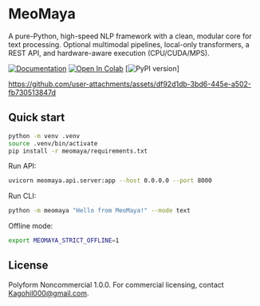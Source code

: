 # MeoMaya

A pure-Python, high-speed NLP framework with a clean, modular core for text processing. Optional multimodal pipelines, local-only transformers, a REST API, and hardware-aware execution (CPU/CUDA/MPS).


[![Documentation](https://img.shields.io/badge/Docs-Site-blue?logo=github)](https://kashyapsinh-gohil.github.io/MeoMaya-Info/) 
[![Open In Colab](https://colab.research.google.com/assets/colab-badge.svg)](https://colab.research.google.com/drive/1G61wWs2pzCKJ2lyVkrtYVjIq_lBZPFrW?usp=sharing)
[![PyPI version](https://badge.fury.io/py/Meomaya.svg)]

https://github.com/user-attachments/assets/df92d1db-3bd6-445e-a502-fb730513847d

## Quick start

```bash
python -m venv .venv
source .venv/bin/activate
pip install -r meomaya/requirements.txt
```

Run API:

```bash
uvicorn meomaya.api.server:app --host 0.0.0.0 --port 8000
```

Run CLI:

```bash
python -m meomaya "Hello from MeoMaya!" --mode text
```

Offline mode:

```bash
export MEOMAYA_STRICT_OFFLINE=1
```

## License

Polyform Noncommercial 1.0.0. For commercial licensing, contact Kagohil000@gmail.com.



